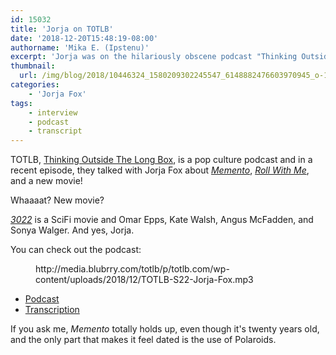 ```yaml
---
id: 15032
title: 'Jorja on TOTLB'
date: '2018-12-20T15:48:19-08:00'
authorname: 'Mika E. (Ipstenu)'
excerpt: 'Jorja was on the hilariously obscene podcast "Thinking Outside the Long Box", being squeaky clean, talking about Memento Roll With Me and .... A NEW MOVIE!'
thumbnail:
  url: /img/blog/2018/10446324_1580209302245547_6148882476603970945_o-1.jpg
categories:
    - 'Jorja Fox'
tags:
    - interview
    - podcast
    - transcript
---
```


TOTLB, [Thinking Outside The Long Box](http://totlb.com/), is a pop culture podcast and in a recent episode, they talked with Jorja Fox about _[Memento](https://jorjafox.net/library/actor/memento/)_, _[Roll With Me](https://jorjafox.net/library/producer/roll-with-me)_, and a new movie!

Whaaaat? New movie?

_[3022](https://jorjafox.net/library/actor/3022/)_ is a SciFi movie and Omar Epps, Kate Walsh, Angus McFadden, and Sonya Walger. And yes, Jorja.

You can check out the podcast:

<figure class="wp-block-embed"><div class="wp-block-embed__wrapper">
http://media.blubrry.com/totlb/p/totlb.com/wp-content/uploads/2018/12/TOTLB-S22-Jorja-Fox.mp3
</div></figure>

<ul><li><a href="http://totlb.com/podcast/totlb-s22-jorja-fox/">Podcast</a></li><li><a href="https://jorjafox.net/library/transcript/2018/totlb/">Transcription</a></li></ul>

If you ask me, _Memento_ totally holds up, even though it's twenty years old, and the only part that makes it feel dated is the use of Polaroids.
